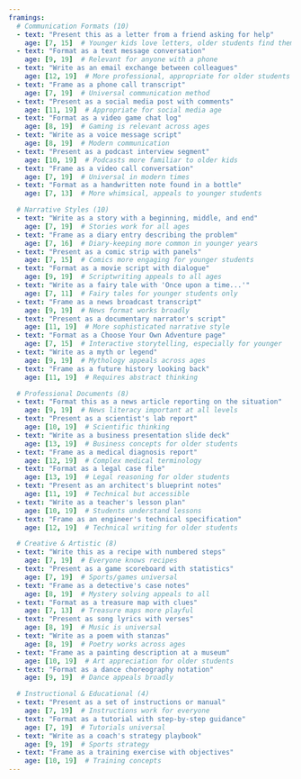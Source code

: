 ```yaml
---
framings:
  # Communication Formats (10)
  - text: "Present this as a letter from a friend asking for help"
    age: [7, 15]  # Younger kids love letters, older students find them dated
  - text: "Format as a text message conversation"
    age: [9, 19]  # Relevant for anyone with a phone
  - text: "Write as an email exchange between colleagues"
    age: [12, 19]  # More professional, appropriate for older students
  - text: "Frame as a phone call transcript"
    age: [7, 19]  # Universal communication method
  - text: "Present as a social media post with comments"
    age: [11, 19]  # Appropriate for social media age
  - text: "Format as a video game chat log"
    age: [8, 19]  # Gaming is relevant across ages
  - text: "Write as a voice message script"
    age: [8, 19]  # Modern communication
  - text: "Present as a podcast interview segment"
    age: [10, 19]  # Podcasts more familiar to older kids
  - text: "Frame as a video call conversation"
    age: [7, 19]  # Universal in modern times
  - text: "Format as a handwritten note found in a bottle"
    age: [7, 13]  # More whimsical, appeals to younger students

  # Narrative Styles (10)
  - text: "Write as a story with a beginning, middle, and end"
    age: [7, 19]  # Stories work for all ages
  - text: "Frame as a diary entry describing the problem"
    age: [7, 16]  # Diary-keeping more common in younger years
  - text: "Present as a comic strip with panels"
    age: [7, 15]  # Comics more engaging for younger students
  - text: "Format as a movie script with dialogue"
    age: [9, 19]  # Scriptwriting appeals to all ages
  - text: "Write as a fairy tale with 'Once upon a time...'"
    age: [7, 11]  # Fairy tales for younger students only
  - text: "Frame as a news broadcast transcript"
    age: [9, 19]  # News format works broadly
  - text: "Present as a documentary narrator's script"
    age: [11, 19]  # More sophisticated narrative style
  - text: "Format as a Choose Your Own Adventure page"
    age: [7, 15]  # Interactive storytelling, especially for younger
  - text: "Write as a myth or legend"
    age: [9, 19]  # Mythology appeals across ages
  - text: "Frame as a future history looking back"
    age: [11, 19]  # Requires abstract thinking

  # Professional Documents (8)
  - text: "Format this as a news article reporting on the situation"
    age: [9, 19]  # News literacy important at all levels
  - text: "Present as a scientist's lab report"
    age: [10, 19]  # Scientific thinking
  - text: "Write as a business presentation slide deck"
    age: [13, 19]  # Business concepts for older students
  - text: "Frame as a medical diagnosis report"
    age: [12, 19]  # Complex medical terminology
  - text: "Format as a legal case file"
    age: [13, 19]  # Legal reasoning for older students
  - text: "Present as an architect's blueprint notes"
    age: [11, 19]  # Technical but accessible
  - text: "Write as a teacher's lesson plan"
    age: [10, 19]  # Students understand lessons
  - text: "Frame as an engineer's technical specification"
    age: [12, 19]  # Technical writing for older students

  # Creative & Artistic (8)
  - text: "Write this as a recipe with numbered steps"
    age: [7, 19]  # Everyone knows recipes
  - text: "Present as a game scoreboard with statistics"
    age: [7, 19]  # Sports/games universal
  - text: "Frame as a detective's case notes"
    age: [8, 19]  # Mystery solving appeals to all
  - text: "Format as a treasure map with clues"
    age: [7, 13]  # Treasure maps more playful
  - text: "Present as song lyrics with verses"
    age: [8, 19]  # Music is universal
  - text: "Write as a poem with stanzas"
    age: [8, 19]  # Poetry works across ages
  - text: "Frame as a painting description at a museum"
    age: [10, 19]  # Art appreciation for older students
  - text: "Format as a dance choreography notation"
    age: [9, 19]  # Dance appeals broadly

  # Instructional & Educational (4)
  - text: "Present as a set of instructions or manual"
    age: [7, 19]  # Instructions work for everyone
  - text: "Format as a tutorial with step-by-step guidance"
    age: [7, 19]  # Tutorials universal
  - text: "Write as a coach's strategy playbook"
    age: [9, 19]  # Sports strategy
  - text: "Frame as a training exercise with objectives"
    age: [10, 19]  # Training concepts
---
```

